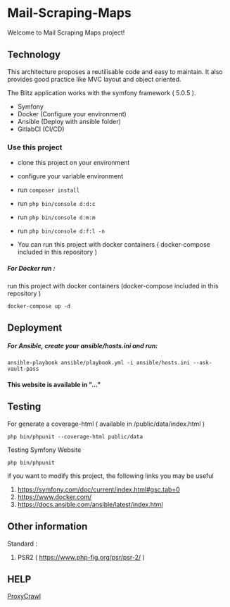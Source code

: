 # Mail-Scraping-Maps 

Welcome to Mail Scraping Maps project!

## Technology 

This architecture proposes a reutilisable code and easy to maintain. It also provides good practice like MVC layout and object oriented.

The Blitz application works with the symfony framework ( 5.0.5 ).

- Symfony
- Docker (Configure your environment)
- Ansible (Deploy with ansible folder)
- GitlabCI (CI/CD)

### Use this project 

-  clone this project on your environment 
-  configure your variable environment
-  run `composer install`
-  run `php bin/console d:d:c`
-  run `php bin/console d:m:m`
-  run `php bin/console d:f:l -n`

-  You can run this project with docker containers ( docker-compose included in this repository )

##### For Docker run :

run this project with docker containers (docker-compose included in this repository )
```
docker-compose up -d
```
## Deployment

##### For Ansible, create your ansible/hosts.ini and run:
```
ansible-playbook ansible/playbook.yml -i ansible/hosts.ini --ask-vault-pass
```

#### This website is available in "..."

## Testing 

For generate a coverage-html ( available in /public/data/index.html )

```
php bin/phpunit --coverage-html public/data 
```

Testing Symfony Website

```
php bin/phpunit
```

if you want to modify this project,
the following links you may be useful

1. https://symfony.com/doc/current/index.html#gsc.tab=0
2. https://www.docker.com/
3. https://docs.ansible.com/ansible/latest/index.html

## Other information 

Standard :
1. PSR2 ( https://www.php-fig.org/psr/psr-2/ )


## HELP 

[ProxyCrawl](https://proxycrawl.com/blog/how-to-scrape-data-from-google-maps/)
